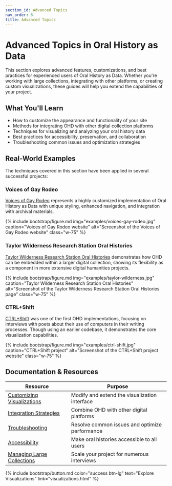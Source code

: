 ```yaml
---
section_id: Advanced Topics
nav_order: 6
title: Advanced Topics
---
```


# Advanced Topics in Oral History as Data

This section explores advanced features, customizations, and best practices for experienced users of Oral History as Data. Whether you're working with large collections, integrating with other platforms, or creating custom visualizations, these guides will help you extend the capabilities of your project.

## What You'll Learn

- How to customize the appearance and functionality of your site
- Methods for integrating OHD with other digital collection platforms
- Techniques for visualizing and analyzing your oral history data
- Best practices for accessibility, preservation, and collaboration
- Troubleshooting common issues and optimization strategies

## Real-World Examples

The techniques covered in this section have been applied in several successful projects:

### Voices of Gay Rodeo
[Voices of Gay Rodeo](https://www.voicesofgayrodeo.com/) represents a highly customized implementation of Oral History as Data with unique styling, enhanced navigation, and integration with archival materials.

{% include bootstrap/figure.md img="examples/voices-gay-rodeo.jpg" caption="Voices of Gay Rodeo website" alt="Screenshot of the Voices of Gay Rodeo website" class="w-75" %}

### Taylor Wilderness Research Station Oral Histories
[Taylor Wilderness Research Station Oral Histories](https://www.lib.uidaho.edu/digital/taylor-archive/oral_histories/) demonstrates how OHD can be embedded within a larger digital collection, showing its flexibility as a component in more extensive digital humanities projects.

{% include bootstrap/figure.md img="examples/taylor-wilderness.jpg" caption="Taylor Wilderness Research Station Oral Histories" alt="Screenshot of the Taylor Wilderness Research Station Oral Histories page" class="w-75" %}

### CTRL+Shift
[CTRL+Shift](https://ctrl-shift.org/) was one of the first OHD implementations, focusing on interviews with poets about their use of computers in their writing processes. Though using an earlier codebase, it demonstrates the core visualization capabilities.

{% include bootstrap/figure.md img="examples/ctrl-shift.jpg" caption="CTRL+Shift project" alt="Screenshot of the CTRL+Shift project website" class="w-75" %}

## Documentation & Resources

| Resource | Purpose |
|----------|---------|
| [Customizing Visualizations](visualizations.html) | Modify and extend the visualization interface |
| [Integration Strategies](integration.html) | Combine OHD with other digital platforms |
| [Troubleshooting](troubleshooting.html) | Resolve common issues and optimize performance |
| [Accessibility](accessibility.html) | Make oral histories accessible to all users |
| [Managing Large Collections](large-collections.html) | Scale your project for numerous interviews |

{% include bootstrap/button.md color="success btn-lg" text="Explore Visualizations" link="visualizations.html" %}
